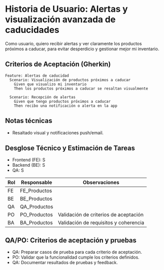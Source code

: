 # Historia de Usuario: Alertas y visualización avanzada de caducidades

Como usuario,
quiero recibir alertas y ver claramente los productos próximos a caducar,
para evitar desperdicio y gestionar mejor mi inventario.

## Criterios de Aceptación (Gherkin)

```gherkin
Feature: Alertas de caducidad
  Scenario: Visualización de productos próximos a caducar
    Given que visualizo mi inventario
    Then los productos próximos a caducar se resaltan visualmente

  Scenario: Recepción de alertas
    Given que tengo productos próximos a caducar
    Then recibo una notificación o alerta en la app
```

## Notas técnicas
- Resaltado visual y notificaciones push/email.

## Desglose Técnico y Estimación de Tareas

- Frontend (FE): S
- Backend (BE): S
- QA: S

| Rol  | Responsable | Observaciones |
|------|-------------|--------------|
| FE   | FE_Productos   |              |
| BE   | BE_Productos   |              |
| QA   | QA_Productos   |              |
| PO   | PO_Productos   | Validación de criterios de aceptación |
| BA   | BA_Productos   | Validación de requisitos y coherencia |

## QA/PO: Criterios de aceptación y pruebas

- QA: Preparar casos de prueba para cada criterio de aceptación.
- PO: Validar que la funcionalidad cumple los criterios definidos.
- QA: Documentar resultados de pruebas y feedback.
